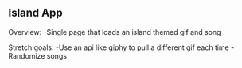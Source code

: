 ## Island App

Overview:
-Single page that loads an island themed gif and song

Stretch goals:
-Use an api like giphy to pull a different gif each time
-Randomize songs